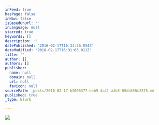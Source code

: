 ```yaml
---
inFeed: true
hasPage: false
inNav: false
isBasedOnUrl: ''
inLanguage: null
starred: true
keywords: []
description: ''
datePublished: '2016-02-17T16:31:36.054Z'
dateModified: '2016-02-17T16:31:03.011Z'
title: ''
author: []
authors: []
publisher:
  name: null
  domain: null
  url: null
  favicon: null
sourcePath: _posts/2016-02-17-b2006377-deb9-4a41-adb8-89db658c2876.md
published: true
_type: Blurb

---
```

![](https://the-grid-user-content.s3-us-west-2.amazonaws.com/72ea2a25-c359-4e6d-b1d3-8996af6b89cf.png)
